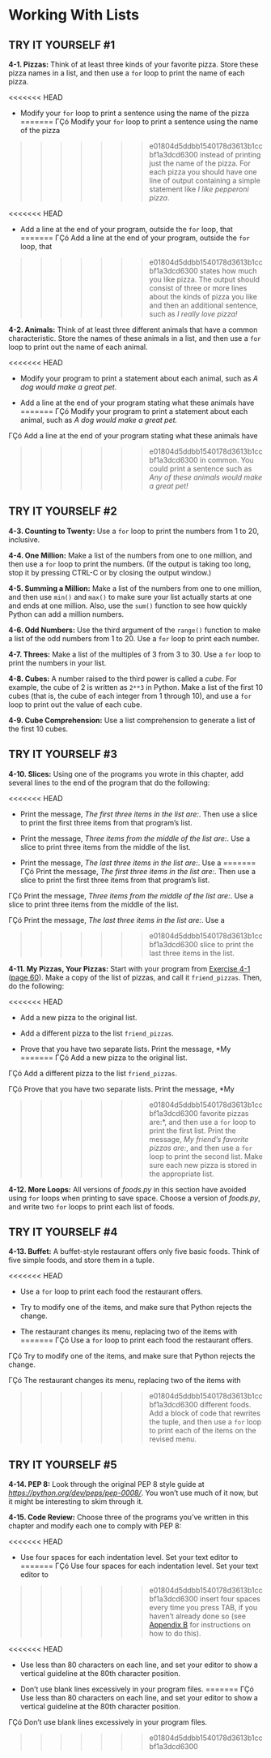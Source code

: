 
# Working With Lists


## TRY IT YOURSELF #1

<span id="ch4exe1"></span>**4-1. Pizzas:** Think of at least three kinds
of your favorite pizza. Store these pizza names in a list, and then use
a `for` loop to print the name of each pizza.

<<<<<<< HEAD
- Modify your `for` loop to print a sentence using the name of the pizza
=======
ΓÇó Modify your `for` loop to print a sentence using the name of the pizza
>>>>>>> e01804d5ddbb1540178d3613b1ccbf1a3dcd6300
instead of printing just the name of the pizza. For each pizza you
should have one line of output containing a simple statement like *I
like pepperoni pizza*.

<<<<<<< HEAD
- Add a line at the end of your program, outside the `for` loop, that
=======
ΓÇó Add a line at the end of your program, outside the `for` loop, that
>>>>>>> e01804d5ddbb1540178d3613b1ccbf1a3dcd6300
states how much you like pizza. The output should consist of three or
more lines about the kinds of pizza you like and then an additional
sentence, such as *I really love pizza!*

<span id="ch4exe2"></span>**4-2. Animals:** Think of at least three
different animals that have a common characteristic. Store the names of
these animals in a list, and then use a `for` loop to print out the name
of each animal.

<<<<<<< HEAD
- Modify your program to print a statement about each animal, such as *A
dog would make a great pet.*

- Add a line at the end of your program stating what these animals have
=======
ΓÇó Modify your program to print a statement about each animal, such as *A
dog would make a great pet.*

ΓÇó Add a line at the end of your program stating what these animals have
>>>>>>> e01804d5ddbb1540178d3613b1ccbf1a3dcd6300
in common. You could print a sentence such as *Any of these animals
would make a great pet!*



## TRY IT YOURSELF #2

<span id="ch4exe3"></span>**4-3. Counting to Twenty:** Use a `for` loop
to print the numbers from 1 to 20, inclusive.

<span id="ch4exe4"></span>**4-4. One Million:** Make a list of the
numbers from one to one million, and then use a `for` loop to print the
numbers. (If the output is taking too long, stop it by pressing <span
class="small">CTRL</span>-C or by closing the output window.)

<span id="ch4exe5"></span>**4-5. Summing a Million:** Make a list of the
numbers from one to one million, and then use `min()` and `max()` to
make sure your list actually starts at one and ends at one million.
Also, use the `sum()` function to see how quickly Python can add a
million numbers.

<span id="ch4exe6"></span>**4-6. Odd Numbers:** Use the third argument
of the `range()` function to make a list of the odd numbers from 1 to
20. Use a `for` loop to print each number.

<span id="ch4exe7"></span>**4-7. Threes:** Make a list of the multiples
of 3 from 3 to 30. Use a `for` loop to print the numbers in your list.

<span id="ch4exe8"></span>**4-8. Cubes:** A number raised to the third
power is called a *cube*. For example, the cube of 2 is written as
`2**3` in Python. Make a list of the first 10 cubes (that is, the cube
of each integer from 1 through 10), and use a `for` loop to print out
the value of each cube.

<span id="ch4exe9"></span>**4-9. Cube Comprehension:** Use a list
comprehension to generate a list of the first 10 cubes.



## TRY IT YOURSELF #3

<span id="ch4exe10"></span>**4-10. Slices:** Using one of the programs
you wrote in this chapter, add several lines to the end of the program
that do the following:

<<<<<<< HEAD
- Print the message, *The first three items in the list are:*. Then use
a slice to print the first three items from that program&rsquo;s list.

- Print the message, *Three items from the middle of the list are:*. Use
a slice to print three items from the middle of the list.

- Print the message, *The last three items in the list are:*. Use a
=======
ΓÇó Print the message, *The first three items in the list are:*. Then use
a slice to print the first three items from that program&rsquo;s list.

ΓÇó Print the message, *Three items from the middle of the list are:*. Use
a slice to print three items from the middle of the list.

ΓÇó Print the message, *The last three items in the list are:*. Use a
>>>>>>> e01804d5ddbb1540178d3613b1ccbf1a3dcd6300
slice to print the last three items in the list.

<span id="ch4exe11"></span>**4-11. My Pizzas, Your Pizzas:** Start with
your program from [Exercise 4-1](../chapter_04/README.md#ch4exe1) ([page
60](../chapter_04/README.md#page_60)). Make a copy of the list of pizzas, and call it
`friend_pizzas`. Then, do the following:

<<<<<<< HEAD
- Add a new pizza to the original list.

- Add a different pizza to the list `friend_pizzas`.

- Prove that you have two separate lists. Print the message, *My
=======
ΓÇó Add a new pizza to the original list.

ΓÇó Add a different pizza to the list `friend_pizzas`.

ΓÇó Prove that you have two separate lists. Print the message, *My
>>>>>>> e01804d5ddbb1540178d3613b1ccbf1a3dcd6300
favorite pizzas are:*, and then use a `for` loop to print the first
list. Print the message, *My friend&rsquo;s favorite pizzas are:*, and then
use a `for` loop to print the second list. Make sure each new pizza is
stored in the appropriate list.

<span id="ch4exe12"></span>**4-12. More Loops:** All versions of
*foods.py* in this section have avoided using `for` loops when printing
to save space. Choose a version of *foods.py*, and write two `for` loops
to print each list of foods.



## TRY IT YOURSELF #4

<span id="ch4exe13"></span>**4-13. Buffet:** A buffet-style restaurant
offers only five basic foods. Think of five simple foods, and store them
in a tuple.

<<<<<<< HEAD
- Use a `for` loop to print each food the restaurant offers.

- Try to modify one of the items, and make sure that Python rejects the
change.

- The restaurant changes its menu, replacing two of the items with
=======
ΓÇó Use a `for` loop to print each food the restaurant offers.

ΓÇó Try to modify one of the items, and make sure that Python rejects the
change.

ΓÇó The restaurant changes its menu, replacing two of the items with
>>>>>>> e01804d5ddbb1540178d3613b1ccbf1a3dcd6300
different foods. Add a block of code that rewrites the tuple, and then
use a `for` loop to print each of the items on the revised menu.



<span id="page_74"></span>

## TRY IT YOURSELF #5

<span id="ch4exe14"></span>**4-14. PEP 8:** Look through the original
PEP 8 style guide at *<https://python.org/dev/peps/pep-0008/>*. You
won&rsquo;t use much of it now, but it might be interesting to skim through
it.

<span id="ch4exe15"></span>**4-15. Code Review:** Choose three of the
programs you&rsquo;ve written in this chapter and modify each one to comply
with PEP 8:

<<<<<<< HEAD
- Use four spaces for each indentation level. Set your text editor to
=======
ΓÇó Use four spaces for each indentation level. Set your text editor to
>>>>>>> e01804d5ddbb1540178d3613b1ccbf1a3dcd6300
insert four spaces every time you press <span class="small">TAB</span>,
if you haven&rsquo;t already done so (see [Appendix B](app02.html#app02) for
instructions on how to do this).

<<<<<<< HEAD
- Use less than 80 characters on each line, and set your editor to show
a vertical guideline at the 80th character position.

- Don&rsquo;t use blank lines excessively in your program files.
=======
ΓÇó Use less than 80 characters on each line, and set your editor to show
a vertical guideline at the 80th character position.

ΓÇó Don&rsquo;t use blank lines excessively in your program files.
>>>>>>> e01804d5ddbb1540178d3613b1ccbf1a3dcd6300

